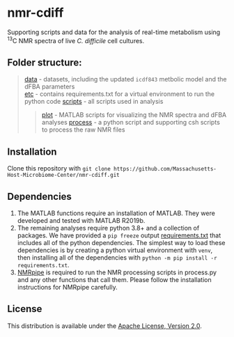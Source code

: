 # nmr-cdiff
Supporting scripts and data for the analysis of real-time metabolism using <sup>13</sup>C NMR spectra of live _C. difficile_ cell cultures.

## Folder structure:
> [data](data) - datasets, including the updated `icdf843` metbolic model and the dFBA parameters  
> [etc](etc) - contains requirements.txt for a virtual environment to run the python code
> [scripts](scripts) - all scripts used in analysis 
> > [plot](scripts/plot) - MATLAB scripts for visualizing the NMR spectra and dFBA analyses 
> > [process](scripts/process) - a python script and supporting csh scripts to process the raw NMR files  
 
## Installation
Clone this repository with `git clone https://github.com/Massachusetts-Host-Microbiome-Center/nmr-cdiff.git`

## Dependencies
1. The MATLAB functions require an installation of MATLAB. They were developed and tested with MATLAB R2019b.
2. The remaining analyses require python 3.8+ and a collection of packages. We have provided a `pip freeze` output [requirements.txt](etc/requirements.txt) that includes all of the python dependencies. The simplest way to load these dependencies is by creating a python virtual environment with `venv`, then installing all of the dependencies with `python -m pip install -r requirements.txt`.
3. [NMRpipe](https://www.ibbr.umd.edu/nmrpipe/install.html) is required to run the NMR processing scripts in process.py and any other functions that call them. Please follow the installation instructions for NMRpipe carefully.

## License
This distribution is available under the [Apache License, Version 2.0](LICENSE).
